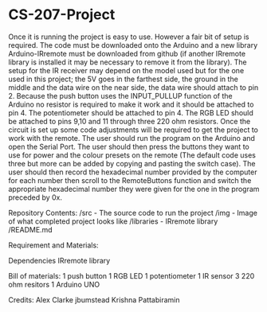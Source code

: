 # CS-207-Project
Once it is running the project is easy to use. However a fair bit of setup is required. The code must be downloaded onto the Arduino and a new library Arduino-IRremote must be downloaded from github (if another IRremote library is installed it may be necessary to remove it from the library). The setup for the IR receiver may depend on the model used but for the one used in this project; the 5V goes in the farthest side, the ground in the middle and the data wire on the near side, the data wire should attach to pin 2. Because the push button uses the INPUT_PULLUP function of the Arduino no resistor is required to make it work and it should be attached to pin 4. The potentiometer should be attached to pin 4. The RGB LED should be attached to pins 9,10 and 11 through three 220 ohm resistors. 
Once the circuit is set up some code adjustments will be required to get the project to work with the remote. The user should run the program on the Arduino and open the Serial Port. The user should then press the buttons they want to use for power and the colour presets on the remote (The default code uses three but more can be added by copying and pasting the switch case).  The user should then record the hexadecimal number provided by the computer for each number then scroll to the RemoteButtons function and switch the appropriate hexadecimal number they were given for the one in the program preceded by 0x.


Repository Contents:
/src - The source code to run the project
/img - Image of what completed project looks like
/libraries - IRremote library
/README.md


Requirement and Materials:

Dependencies
IRremote library

Bill of materials:
1 push button
1 RGB LED
1 potentiometer
1 IR sensor
3 220 ohm resitors
1 Arduino UNO

Credits:
Alex Clarke
jbumstead
Krishna Pattabiramin
